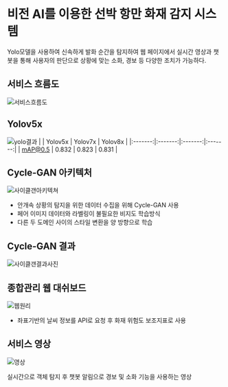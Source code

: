 # 비전 AI를 이용한 선박 항만 화재 감지 시스템

Yolo모델을 사용하여 신속하게 발화 순간을 탐지하여 웹 페이지에서 실시간 영상과 챗봇을 통해 사용자의 판단으로 상황에 맞는 소화, 경보 등 다양한 조치가 가능하다.

## 서비스 흐름도
![서비스흐름도](https://github.com/qqinjin/DataScience_Education/assets/99711238/a6ff0fef-a3fb-4908-b28a-c940c04b0580)

## Yolov5x
![yolo결과](https://github.com/qqinjin/DataScience_Education/assets/99711238/d92e3f5e-862a-4ce0-a441-7288095561cb)
|         | Yolov5x | Yolov7x | Yolov8x |
|:-------:|:-------:|:-------:|:-------:|
| mAP@0.5 |  0.832  |  0.823  |  0.831  |
## Cycle-GAN 아키텍처
![사이클갠아키텍쳐](https://github.com/qqinjin/DataScience_Education/assets/99711238/8e2a6163-1f9d-46b8-81a0-f7bfa3dac1b6)
- 안개속 상황의 탐지을 위한 데이터 수집을 위해 Cycle-GAN 사용
- 페어 이미지 데이터와 라벨링이 불필요한 비지도 학습방식
- 다른 두 도메인 사이의 스타일 변환을 양 방향으로 학습
  
## Cycle-GAN 결과
![사이클갠결과사진](https://github.com/qqinjin/DataScience_Education/assets/99711238/96bcd705-a95a-4fcc-80be-4c3d34663317)

## 종합관리 웹 대쉬보드
![웹원리](https://github.com/qqinjin/DataScience_Education/assets/99711238/2fc11959-139d-436a-a476-9fe169eacaba)
- 좌표기반의 날씨 정보를 API로 요청 후 화재 위험도 보조지표로 사용

## 서비스 영상
![영상](https://github.com/qqinjin/DataScience_Education/assets/99711238/a60ad306-61e8-4076-a5e7-7d8b311e4569)

실시간으로 객체 탐지 후 챗봇 알림으로 경보 및 소화 기능을 사용하는 영상







